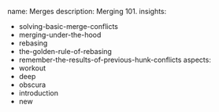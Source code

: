 name: Merges
description: Merging 101.
insights:
  - solving-basic-merge-conflicts
  - merging-under-the-hood
  - rebasing
  - the-golden-rule-of-rebasing
  - remember-the-results-of-previous-hunk-conflicts
aspects:
  - workout
  - deep
  - obscura
  - introduction
  - new
 
